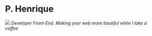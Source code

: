 <h1>P. Henrique</h1>
<img src='https://i.giphy.com/media/xTiTnzvzlEj5vD3Tkk/giphy.gif'>
<cite>Developer Front-End. Making your web more bautiful while I take a coffee</cite>
